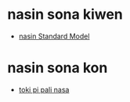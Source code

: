 # nasin sona kiwen

- [nasin Standard Model](https://jannasikeko.github.io/Standard_model)

# nasin sona kon

- [toki pi pali nasa](https://jannasikeko.github.io/Paradoxes)
